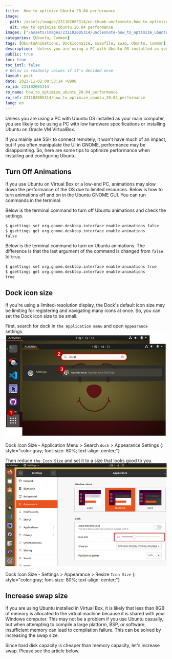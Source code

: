 ```yaml
---
title:  How to optimize Ubuntu 20.04 performance
image:
  path: /assets/images/231102005314/en-thumb-unclesnote-how_to_optimize_ubuntu_20.04_performance.png
  alt: How to optimize Ubuntu 20.04 performance
images: ["/assets/images/231102005314/unclesnote-how_to_optimize_ubuntu_20.04_performance-dock_icon_size-application_menu_search_dock_appearance_settings.png", "/assets/images/231102005314/unclesnote-how_to_optimize_ubuntu_20.04_performance-dock_icon_size-settings_appearance_resize_icon_size.png"]
categories: [Ubuntu, Common]
tags: [UbuntuAnimations, DockIconSize, swapfile, swap, Ubuntu, Common]
description:  Unless you are using a PC with Ubuntu OS installed as your main computer, you are likely to be using a PC with low hardware specifications or installing Ubuntu on Oracle VM VirtualBox. If you mainly use SSH to connect remotely, it won't have much of an impact, but if you often manipulate the UI in GNOME, performance may be disappointing. So, here are some tips to optimize performance when installing and configuring Ubuntu.
public: true
toc: true
toc_intl: false
# Below is readonly values if it's decided once
layout: post
date: 2023-11-02 00:53:14 +0900
ro_id: 231102005314
ro_name: how_to_optimize_ubuntu_20.04_performance
ro_ref: 231102005314/how_to_optimize_ubuntu_20.04_performance
lang: en
---
```

Unless you are using a PC with Ubuntu OS installed as your main computer, you are likely to be using a PC with low hardware specifications or installing Ubuntu on Oracle VM VirtualBox.  

If you mainly use SSH to connect remotely, it won't have much of an impact, but if you often manipulate the UI in GNOME, performance may be disappointing. So, here are some tips to optimize performance when installing and configuring Ubuntu.  
## Turn Off Animations
If you use Ubuntu on Virtual Box or a low-end PC, animations may slow down the performance of the OS due to limited resources. Below is how to turn animations off and on in the Ubuntu GNOME GUI. You can run commands in the terminal.  

Below is the terminal command to turn off Ubuntu animations and check the settings.  

```shell
$ gsettings set org.gnome.desktop.interface enable-animations false
$ gsettings get org.gnome.desktop.interface enable-animations
false
```
Below is the terminal command to turn on Ubuntu animations. The difference is that the last argument of the command is changed from `false` to `true`.  

```shell
$ gsettings set org.gnome.desktop.interface enable-animations true
$ gsettings get org.gnome.desktop.interface enable-animations
true
```
## Dock icon size
If you're using a limited-resolution display, the Dock's default icon size may be limiting for registering and navigating many icons at once. So, you can set the Dock icon size to be small.  

First, search for dock in `the Application menu` and open `Appearance` settings.  
![Dock Icon Size - Application Menu > Search `dock` > Appearance Settings](/assets/images/231102005314/unclesnote-how_to_optimize_ubuntu_20.04_performance-dock_icon_size-application_menu_search_dock_appearance_settings.png)  

Dock Icon Size - Application Menu > Search `dock` > Appearance Settings
{: style="color:gray; font-size: 80%; text-align: center;"}

Then reduce `the Icon Size` and set it to a size that looks good to you.  
![Dock Icon Size - Settings > Appearance > Resize `Icon Size`](/assets/images/231102005314/unclesnote-how_to_optimize_ubuntu_20.04_performance-dock_icon_size-settings_appearance_resize_icon_size.png)  

Dock Icon Size - Settings > Appearance > Resize `Icon Size`
{: style="color:gray; font-size: 80%; text-align: center;"}

## Increase swap size
If you are using Ubuntu installed in Virtual Box, it is likely that less than 8GB of memory is allocated to the virtual machine because it is shared with your Windows computer. This may not be a problem if you use Ubuntu casually, but when attempting to compile a large platform, BSP, or software, insufficient memory can lead to compilation failure. This can be solved by increasing the swap size.  

Since hard disk capacity is cheaper than memory capacity, let's increase swap. Please see the article below.  
